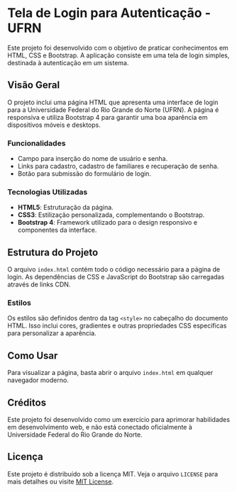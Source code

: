 # Tela de Login para Autenticação - UFRN

Este projeto foi desenvolvido com o objetivo de praticar conhecimentos em HTML, CSS e Bootstrap. A aplicação consiste em uma tela de login simples, destinada à autenticação em um sistema.

## Visão Geral

O projeto inclui uma página HTML que apresenta uma interface de login para a Universidade Federal do Rio Grande do Norte (UFRN). A página é responsiva e utiliza Bootstrap 4 para garantir uma boa aparência em dispositivos móveis e desktops.

### Funcionalidades

- Campo para inserção do nome de usuário e senha.
- Links para cadastro, cadastro de familiares e recuperação de senha.
- Botão para submissão do formulário de login.

### Tecnologias Utilizadas

- **HTML5**: Estruturação da página.
- **CSS3**: Estilização personalizada, complementando o Bootstrap.
- **Bootstrap 4**: Framework utilizado para o design responsivo e componentes da interface.

## Estrutura do Projeto

O arquivo `index.html` contém todo o código necessário para a página de login. As dependências de CSS e JavaScript do Bootstrap são carregadas através de links CDN.

### Estilos

Os estilos são definidos dentro da tag `<style>` no cabeçalho do documento HTML. Isso inclui cores, gradientes e outras propriedades CSS específicas para personalizar a aparência.

## Como Usar

Para visualizar a página, basta abrir o arquivo `index.html` em qualquer navegador moderno.

## Créditos

Este projeto foi desenvolvido como um exercício para aprimorar habilidades em desenvolvimento web, e não está conectado oficialmente à Universidade Federal do Rio Grande do Norte.

## Licença

Este projeto é distribuído sob a licença MIT. Veja o arquivo `LICENSE` para mais detalhes ou visite [MIT License](https://opensource.org/licenses/MIT).
